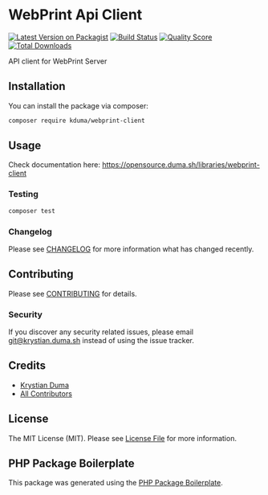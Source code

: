 # WebPrint Api Client

[![Latest Version on Packagist](https://img.shields.io/packagist/v/kduma/webprint-client.svg?style=flat-square)](https://packagist.org/packages/kduma/webprint-client)
[![Build Status](https://img.shields.io/travis/kduma/webprint-client/master.svg?style=flat-square)](https://travis-ci.org/kduma/webprint-client)
[![Quality Score](https://img.shields.io/scrutinizer/g/kduma/webprint-client.svg?style=flat-square)](https://scrutinizer-ci.com/g/kduma/webprint-client)
[![Total Downloads](https://img.shields.io/packagist/dt/kduma/webprint-client.svg?style=flat-square)](https://packagist.org/packages/kduma/webprint-client)

API client for WebPrint Server

## Installation

You can install the package via composer:

```bash
composer require kduma/webprint-client
```

## Usage

Check documentation here: https://opensource.duma.sh/libraries/webprint-client

### Testing

``` bash
composer test
```

### Changelog

Please see [CHANGELOG](CHANGELOG.md) for more information what has changed recently.

## Contributing

Please see [CONTRIBUTING](CONTRIBUTING.md) for details.

### Security

If you discover any security related issues, please email git@krystian.duma.sh instead of using the issue tracker.

## Credits

- [Krystian Duma](https://github.com/kduma)
- [All Contributors](../../contributors)

## License

The MIT License (MIT). Please see [License File](LICENSE.md) for more information.

## PHP Package Boilerplate

This package was generated using the [PHP Package Boilerplate](https://laravelpackageboilerplate.com).
